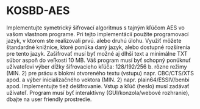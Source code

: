 # KOSBD-AES

Implementujte symetrický šifrovací algoritmus s tajným kľúčom AES vo vašom vlastnom programe. Pri tejto implementácií použite programovací jazyk, v ktorom ste realizovali prvú. alebo druhú úlohu. Využiť môžete štandardné knižnice, ktoré ponúka daný jazyk, alebo dostupné rozšírenia pre tento jazyk. Zašifrovať musí byť možné aj dlhší text a minimálne TXT súbor aspoň do veľkosti 10 MB. Váš program musí byť schopný ponúknuť užívateľovi výber dĺžky šifrovacieho kľúča: 128/192/256 b. rôzne režimy (MIN. 2) pre prácu s blokmi otvoreného textu (vstupu) napr. CBC/CTS/XTS apod. a výber inicializačného vektora (MIN. 2) napr. plain64/ESSIV/benbi apod. Implementujte tiež dešifrovanie. Vstup a kľúč (heslo) musí zadávať užívateľ. Program musí byť interaktívny (GUI/konzola/webové rozhranie), dbajte na user friendly prostredie.
